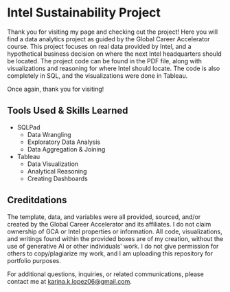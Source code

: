 # Intel Sustainability Project
Thank you for visiting my page and checking out the project! Here you will find a data analytics project as guided by the Global Career Accelerator course. This project focuses on real data provided by Intel, and a hypothetical business decision on where the next Intel headquarters should be located. The project code can be found in the PDF file, along with visualizations and reasoning for where Intel should locate. The code is also completely in SQL, and the visualizations were done in Tableau.  

Once again, thank you for visiting!  


## Tools Used & Skills Learned

- SQLPad
    - Data Wrangling
    - Exploratory Data Analysis
    - Data Aggregation & Joining
- Tableau
    - Data Visualization
    - Analytical Reasoning
    - Creating Dashboards


## Creditdations
The template, data, and variables were all provided, sourced, and/or created by the Global Career Accelerator and its affiliates. I do not claim ownership of GCA or Intel properties or information. All code, visualizations, and writings found within the provided boxes are of my creation, without the use of generative AI or other individuals' work. I do not give permission for others to copy/plagiarize my work, and I am uploading this repository for portfolio purposes.

For additional questions, inquiries, or related communications, please contact me at karina.k.lopez06@gmail.com.
